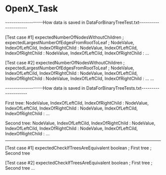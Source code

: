 # OpenX_Task

-------------------How data is saved in DataForBinaryTreeTest.txt---------------------


[Test case #1] expectedNumberOfNodesWithoutChildren ; expectedLargestNumberOfEdgesFromRootToLeaf ; NodeValue, IndexOfLeftCild, IndexOfRightChild : NodeValue, IndexOfLeftCild, IndexOfRightChild : NodeValue, IndexOfLeftCild, IndexOfRightChild : ...

[Test case #2] expectedNumberOfNodesWithoutChildren ; expectedLargestNumberOfEdgesFromRootToLeaf ; NodeValue, IndexOfLeftCild, IndexOfRightChild : NodeValue, IndexOfLeftCild, IndexOfRightChild : NodeValue, IndexOfLeftCild, IndexOfRightChild : ...
...



-------------------How data is saved in DataForBinaryTreeTests.txt--------------------


First tree: NodeValue, IndexOfLeftCild, IndexOfRightChild : NodeValue, IndexOfLeftCild, IndexOfRightChild : NodeValue, IndexOfLeftCild, IndexOfRightChild : ...

Second tree: NodeValue, IndexOfLeftCild, IndexOfRightChild : NodeValue, IndexOfLeftCild, IndexOfRightChild : NodeValue, IndexOfLeftCild, IndexOfRightChild : ...

***************************************************************************************

[Test case #1] expectedCheckIfTreesAreEquivalent boolean ; First tree ; Second tree

[Test case #2] expectedCheckIfTreesAreEquivalent boolean ; First tree ; Second tree
...
